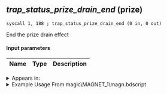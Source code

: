 ## *trap_status_prize_drain_end* (prize)

`syscall 1, 188 ; trap_status_prize_drain_end (0 in, 0 out)`

End the prize drain effect

#### Input parameters
| Name | Type | Description
|------|------|------------




<details>
	<summary>Appears in:</summary>
| filename | Entity (obj)
|----------|-------------
| magic\MAGNET_1\magn.bdscript       |           
| magic\MAGNET_1lk\magn.bdscript       |           
| magic\MAGNET_2\magn.bdscript       |           
| magic\MAGNET_2lk\magn.bdscript       |           
| magic\MAGNET_3\magn.bdscript       |           
| magic\MAGNET_3lk\magn.bdscript       |           
| obj\B_EX370\b_ex.bdscript       | ((B) Zexion (Absent Silhouette))          

</details>

<details>
	<summary>Example Usage From magic\MAGNET_1\magn.bdscript</summary>
```plaintext
L44:
 halt 
 pushFromFSp 0
 gosub 24, L600
 jz L55
 syscall 1, 188 ; trap_status_prize_drain_end (0 in, 0 out)
 jmp L55
```
</details>

